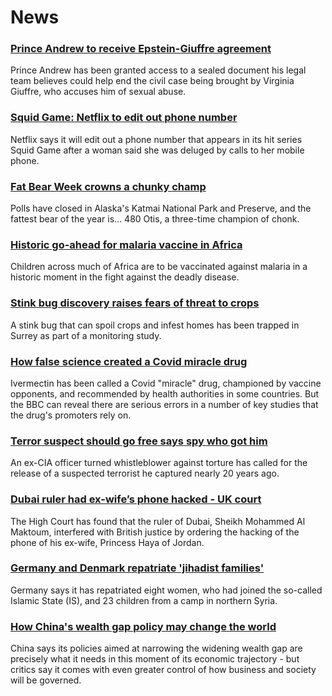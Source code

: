 # News
### [Prince Andrew to receive Epstein-Giuffre agreement](https://www.bbc.com/news/uk-58823289)
Prince Andrew has been granted access to a sealed document his legal team believes could help end the civil case being brought by Virginia Giuffre, who accuses him of sexual abuse.
### [Squid Game: Netflix to edit out phone number](https://www.bbc.com/news/world-asia-58824544)
Netflix says it will edit out a phone number that appears in its hit series Squid Game after a woman said she was deluged by calls to her mobile phone.
### [Fat Bear Week crowns a chunky champ](https://www.bbc.com/news/world-us-canada-58820070)
Polls have closed in Alaska's Katmai National Park and Preserve, and the fattest bear of the year is... 480 Otis, a three-time champion of chonk.
### [Historic go-ahead for malaria vaccine in Africa](https://www.bbc.com/news/health-58810551)
Children across much of Africa are to be vaccinated against malaria in a historic moment in the fight against the deadly disease.
### [Stink bug discovery raises fears of threat to crops](https://www.bbc.com/news/science-environment-58809987)
A stink bug that can spoil crops and infest homes has been trapped in Surrey as part of a monitoring study. 
### [How false science created a Covid miracle drug](https://www.bbc.com/news/health-58170809)
Ivermectin has been called a Covid "miracle" drug, championed by vaccine opponents, and recommended by health authorities in some countries. But the BBC can reveal there are serious errors in a number of key studies that the drug's promoters rely on.
### [Terror suspect should go free says spy who got him](https://www.bbc.com/news/world-us-canada-58809109)
 An ex-CIA officer turned whistleblower against torture has called for the release of a suspected terrorist he captured nearly 20 years ago.
### [Dubai ruler had ex-wife’s phone hacked - UK court](https://www.bbc.com/news/world-middle-east-58814978)
The High Court has found that the ruler of Dubai, Sheikh Mohammed Al Maktoum, interfered with British justice by ordering the hacking of the phone of his ex-wife, Princess Haya of Jordan.
### [Germany and Denmark repatriate 'jihadist families'](https://www.bbc.com/news/world-europe-58824546)
Germany says it has repatriated eight women, who had joined the so-called Islamic State (IS), and 23 children from a camp in northern Syria.
### [How China's wealth gap policy may change the world](https://www.bbc.com/news/business-58784315)
China says its policies aimed at narrowing the widening wealth gap are precisely what it needs in this moment of its economic trajectory - but critics say it comes with even greater control of how business and society will be governed. 
